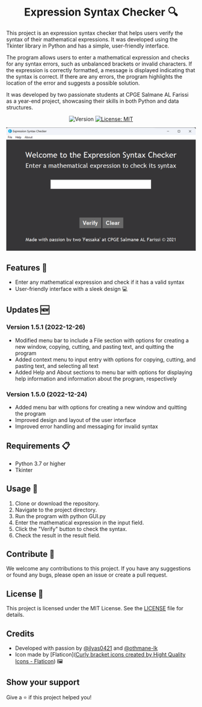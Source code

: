 <h1 align="center">Expression Syntax Checker 🔍</h1>

<p>
This project is an expression syntax checker that helps users verify the syntax of their mathematical expressions. It was developed using the Tkinter library in Python and has a simple, user-friendly interface.

The program allows users to enter a mathematical expression and checks for any syntax errors, such as unbalanced brackets or invalid characters. If the expression is correctly formatted, a message is displayed indicating that the syntax is correct. If there are any errors, the program highlights the location of the error and suggests a possible solution.

It was developed by two passionate students at CPGE Salmane AL Farissi as a year-end project, showcasing their skills in both Python and data structures.
</p>

<p align="center">
  <img alt="Version" src="https://img.shields.io/badge/version-1.5.0-blue.svg?cacheSeconds=2592000" />
  <a href="#" target="_blank">
    <img alt="License: MIT" src="https://img.shields.io/badge/License-MIT-yellow.svg" />
  </a>
  <a href="https://twitter.com/ilyas_abdell" target="_blank">
  </a>
</p>
<div align="center">
  <img src="assets/img.png">
</div>

## Features 🌟
- Enter any mathematical expression and check if it has a valid syntax
- User-friendly interface with a sleek design 💻

## Updates 🆕
### Version 1.5.1 (2022-12-26)
- Modified menu bar to include a File section with options for creating a new window, copying, cutting, and pasting text, and quitting the program
- Added context menu to input entry with options for copying, cutting, and pasting text, and selecting all text
- Added Help and About sections to menu bar with options for displaying help information and information about the program, respectively

### Version 1.5.0 (2022-12-24)
- Added menu bar with options for creating a new window and quitting the program
- Improved design and layout of the user interface
- Improved error handling and messaging for invalid syntax

## Requirements 📋
- Python 3.7 or higher
- Tkinter

## Usage 📝
1. Clone or download the repository.
2. Navigate to the project directory.
3. Run the program with python GUI.py
4. Enter the mathematical expression in the input field.
5. Click the "Verify" button to check the syntax.
6. Check the result in the result field.

## Contribute 🤝
We welcome any contributions to this project. If you have any suggestions or found any bugs, please open an issue or create a pull request.

## License 📜
This project is licensed under the MIT License. See the [LICENSE](https://github.com/ilyas0421/PROJET_INFO/edit/master/LICENSE.md) file for details.

## Credits
- Developed with passion by [@ilyas0421](https://github.com/ilyas0421) and [@othmane-lk](https://github.com/othmane-lk)
- Icon made by [Flaticon](<a href="https://www.flaticon.com/free-icons/curly-bracket" title="curly bracket icons">Curly bracket icons created by Hight Quality Icons - Flaticon</a>) 🖼

## Show your support

Give a ⭐️ if this project helped you!